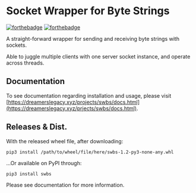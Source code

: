 # Socket Wrapper for Byte Strings
[![forthebadge](https://forthebadge.com/images/badges/contains-technical-debt.svg)](https://forthebadge.com) [![forthebadge](https://forthebadge.com/images/badges/made-with-python.svg)](https://forthebadge.com)

A straight-forward wrapper for sending and receiving byte strings with sockets.

Able to juggle multiple clients with one server socket instance, and operate across threads.

## Documentation
To see documentation regarding installation and usage, please visit [https://dreamerslegacy.xyz/projects/swbs/docs.html](https://dreamerslegacy.xyz/prjects/swbs/docs.html).

## Releases & Dist.
With the released wheel file, after downloading:
```commandline
pip3 install /path/to/wheel/file/here/swbs-1.2-py3-none-any.whl
```
...Or available on PyPI through:
```commandline
pip3 install swbs
```
Please see documentation for more information.
